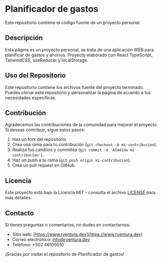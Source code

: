 # Planificador de gastos

Este repositorio contiene el código fuente de un proyecto personal.

## Descripción

Esta página es un proyecto personal, se trata de una aplicación WEB para planificar de gastos y ahorros. Proyecto elaborado con React TypeScript, TailwindCSS, useReducer y localStorage.

## Uso del Repositorio

Este repositorio contiene los archivos fuente del proyecto terminado. Puedes clonar este repositorio y personalizar la página de acuerdo a tus necesidades específicas.

## Contribución

Agradecemos las contribuciones de la comunidad para mejorar el proyecto. Si deseas contribuir, sigue estos pasos:

1. Haz un fork del repositorio.
2. Crea una rama para tu contribución (`git checkout -b mi-contribucion`).
3. Realiza tus cambios y commitea (`git commit -m 'Añadida mi contribución'`).
4. Haz un push a tu rama (`git push origin mi-contribucion`).
5. Crea un pull request en GitHub.

## Licencia

Este proyecto está bajo la Licencia MIT - consulta el archivo [LICENSE](LICENSE) para más detalles.

## Contacto

Si tienes preguntas o comentarios, no dudes en contactarnos:

- Sitio web: [https://www.rventura.dev](https://www.rventura.dev)
- Correo electrónico: info@rventura.dev
- Teléfono: +502 46100010

¡Gracias por visitar el repositorio de Planificador de gastos!

